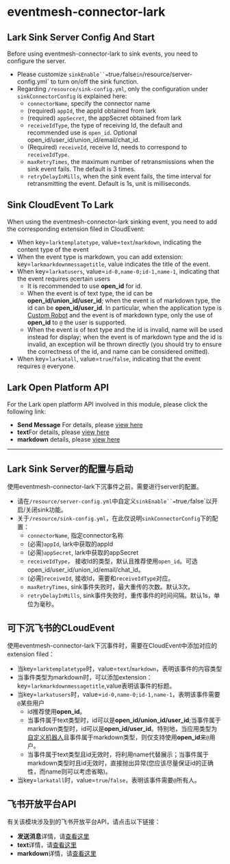 # eventmesh-connector-lark

## Lark Sink Server Config And Start

Before using eventmesh-connector-lark to sink events, you need to configure the server.
- Please customize `sinkEnable``=`true`/`false` in `/resource/server-config.yml` to turn on/off the sink function.
- Regarding `/resource/sink-config.yml`, only the configuration under `sinkConnectorConfig` is explained here:
    - `connectorName`, specify the connector name
    - (required) `appId`, the appId obtained from lark
    - (required) `appSecret`, the appSecret obtained from lark
    - `receiveIdType`, the type of receiving Id, the default and recommended use is `open_id`. Optional open_id/user_id/union_id/email/chat_id.
    - (Required) `receiveId`, receive Id, needs to correspond to `receiveIdType`.
    - `maxRetryTimes`, the maximum number of retransmissions when the sink event fails. The default is 3 times.
    - `retryDelayInMills`, when the sink event fails, the time interval for retransmitting the event. Default is 1s, unit is milliseconds.


## Sink CloudEvent To Lark

When using the eventmesh-connector-lark sinking event, you need to add the corresponding extension filed in CloudEvent:
- When key=`larktemplatetype`, value=`text`/`markdown`, indicating the content type of the event
- When the event type is markdown, you can add extension: key=`larkmarkdownmessagetitle`, value indicates the title of the event.
- When key=`larkatusers`, value=`id-0,name-0;id-1,name-1`, indicating that the event requires `@`certain users
    - It is recommended to use **open_id** for id.
    - When the event is of text type, the id can be **open_id/union_id/user_id**; when the event is of markdown type, the id can be **open_id/user_id**. In particular, when the application type is [Custom Robot](https://open.larksuite.com/document/ukTMukTMukTM/ucTM5YjL3ETO24yNxkjN) and the event is of markdown type, only the use of **open_id** to `@` the user is supported.
    - When the event is of text type and the id is invalid, name will be used instead for display; when the event is of markdown type and the id is invalid, an exception will be thrown directly (you should try to ensure the correctness of the id, and name can be considered omitted).
- When key=`larkatall`, value=`true`/`false`, indicating that the event requires `@` everyone.



## Lark Open Platform API

For the Lark open platform API involved in this module, please click the following link:
- **Send Message** For details, please [view here](https://open.larksuite.com/document/server-docs/im-v1/message/create?appId=cli_a5e1bc31507ed00c)
- **text**For details, please [view here](https://open.larksuite.com/document/server-docs/im-v1/message-content-description/create_json#c9e08671)
- **markdown** details, please [view here](https://open.larksuite.com/document/common-capabilities/message-card/message-cards-content/using-markdown-tags)

---

## Lark Sink Server的配置与启动

使用eventmesh-connector-lark下沉事件之前，需要进行server的配置。
- 请在`/resource/server-config.yml`中自定义`sinkEnable``=`true`/`false`以开启/关闭sink功能。
- 关于`/resource/sink-config.yml`，在此仅说明`sinkConnectorConfig`下的配置：
    - `connectorName`, 指定connector名称
    - (必需)`appId`, lark中获取的appId
    - (必需)`appSecret`, lark中获取的appSecret
    - `receiveIdType`， 接收Id的类型，默认且推荐使用`open_id`。可选open_id/user_id/union_id/email/chat_id。
    - (必需)`receiveId`, 接收Id，需要和`receiveIdType`对应。
    - `maxRetryTimes`, sink事件失败时，最大重传的次数。默认3次。
    - `retryDelayInMills`, sink事件失败时，重传事件的时间间隔。默认1s，单位为毫秒。

    
## 可下沉飞书的CLoudEvent

使用eventmesh-connector-lark下沉事件时，需要在CloudEvent中添加对应的extension filed：
- 当key=`larktemplatetype`时，value=`text`/`markdown`，表明该事件的内容类型
- 当事件类型为markdown时，可以添加extension：key=`larkmarkdownmessagetitle`,value表明该事件的标题。
- 当key=`larkatusers`时，value=`id-0,name-0;id-1,name-1`，表明该事件需要`@`某些用户
    - id推荐使用**open_id**。
    - 当事件属于text类型时，id可以是**open_id/union_id/user_id**;当事件属于markdown类型时，id可以是**open_id/user_id**。特别地，当应用类型为[自定义机器人](https://open.feishu.cn/document/ukTMukTMukTM/ucTM5YjL3ETO24yNxkjN)且事件属于markdown类型，则仅支持使用**open_id**来`@`用户。
    - 当事件属于text类型且id无效时，将利用name代替展示；当事件属于markdown类型时且id无效时，直接抛出异常(您应该尽量保证id的正确性，而name则可以考虑省略)。
- 当key=`larkatall`时，value=`true`/`false`，表明该事件需要`@`所有人。


## 飞书开放平台API

有关该模块涉及到的飞书开放平台API，请点击以下链接：
- **发送消息**详情，请[查看这里](https://open.feishu.cn/document/server-docs/im-v1/message/create?appId=cli_a5e1bc31507ed00c)
- **text**详情，请[查看这里](https://open.feishu.cn/document/server-docs/im-v1/message-content-description/create_json#c9e08671)
- **markdown**详情，请[查看这里](https://open.feishu.cn/document/common-capabilities/message-card/message-cards-content/using-markdown-tags)

